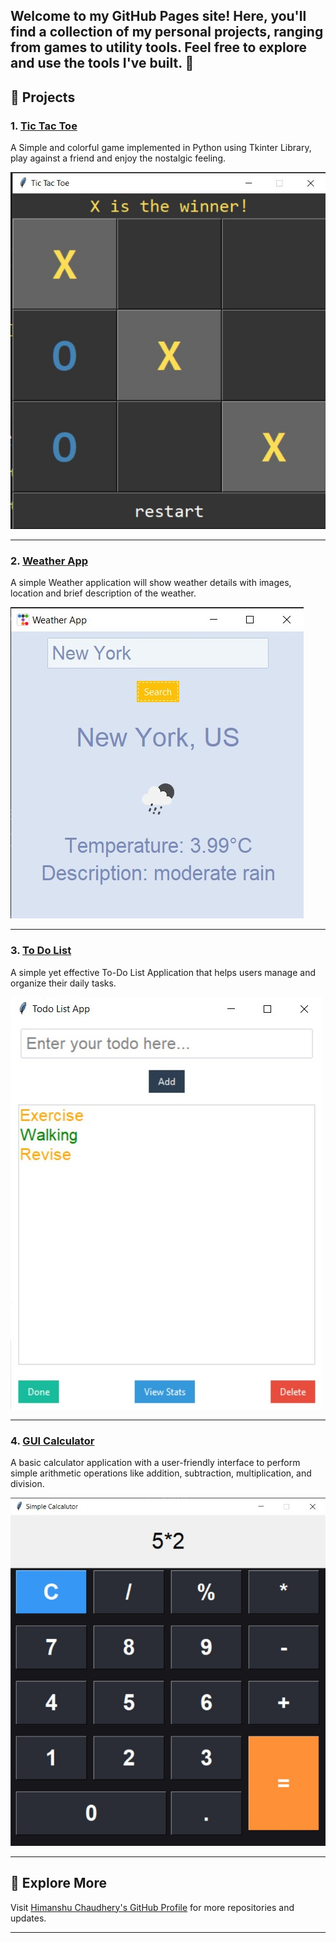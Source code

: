 ## Welcome to my GitHub Pages site! Here, you'll find a collection of my personal projects, ranging from games to utility tools. Feel free to explore and use the tools I've built. 🎉

## 🚀 **Projects**

### 1. [Tic Tac Toe](https://github.com/HimanshuChaudhery/Tic-Tac-Toe/)

A Simple and colorful game implemented in Python using Tkinter Library, play against a friend and enjoy the nostalgic feeling.

![Tic-Tac-Toe](./images/tic-tac-toe.jpg)

---

### 2. [Weather App](https://github.com/HimanshuChaudhery/Weather-App/)

A simple Weather application will show weather details with images, location and brief description of the weather.

![Weather-App](./images/Weather-App.jpg)

---

### 3. [To Do List](https://github.com/HimanshuChaudhery/To-Do-List/)

A simple yet effective To-Do List Application that helps users manage and organize their daily tasks.

![To-Do-List](./images/To-Do-List.jpg)

---

### 4. [GUI Calculator](https://github.com/HimanshuChaudhery/GUI-Calculator/)

A basic calculator application with a user-friendly interface to perform simple arithmetic operations like addition, subtraction, multiplication, and division.

![GUI-Calculator](./images/Calculator.jpg)

---

## 🌟 **Explore More**

Visit [Himanshu Chaudhery's GitHub Profile](https://github.com/HimanshuChaudhery) for more repositories and updates.

---
